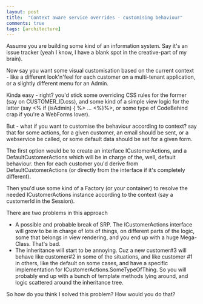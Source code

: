 ```yaml
---
layout: post
title:  "Context aware service overrides - customising behaviour"
comments: true
tags: [architecture]
---
```



Assume you are building some kind of an information system. Say it's an issue tracker (yeah I know, I have a blank spot in the creative-part of my brain).



Now say you want some visual customisation based on the current context - like a different look'n'feel for each customer on a multi-tenant application, or a slightly different menu for an Admin.

Kinda easy - right? you'd stick some overriding CSS rules for the former (say on CUSTOMER_ID.css), and some kind of a simple view logic for the latter (say &lt;% if (isAdmin) { %&gt; ... &lt;%}%&gt;, or some type of CodeBehind crap if you're a WebForms lover).



But - what if you want to customise the behaviour according to context? say that for some actions, for a given customer, an email should be sent, or a webservice be called, or some default data should be set for a given form.



The first option would be to create an interface ICustomerActions, and a DefaultCustomerActions which will be in charge of the, well, default behaviour. then for each customer you'd derive from DefaultCustomerActions (or directly from the interface if it's completely different).

Then you'd use some kind of a Factory (or your container) to resolve the needed ICustomerActions instance according to the context (say a customerId in the Session).



There are two problems in this approach
- A possible and probable break of SRP. The ICustomerActions interface will grow to be in charge of lots of things, on different parts of the logic, some that belongs in view rendering, and you end up with a huge Mega-Class. That's bad.
- The inheritance will start to be annoying. Cuz a new customer#3 will behave like customer#2 in some of the situations, and like customer #1 in others, like the default on some cases, and have a specific implementation for ICustomerActions.SomeTypeOfThing. So you will probably end up with a bunch of template methods lying around, and logic scattered around the inheritance tree.



So how do you think I solved this problem? How would you do that?

